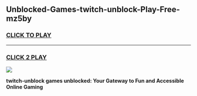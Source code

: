 
## Unblocked-Games-twitch-unblock-Play-Free-mz5by
<h3>
<a href="https://premium76.site?title=twitch-unblock&ref=18A1">CLICK TO PLAY</a></h3>
<hr>

<h3>
<a href="https://premium76.site?title=twitch-unblock&ref=18A1">CLICK 2 PLAY</a>
  
</h3>

<a href="https://premium76.site?title=twitch-unblock&ref=18A1"><img src="https://clearcache.store/games.png"></a>


**twitch-unblock games unblocked: Your Gateway to Fun and Accessible Online Gaming**
